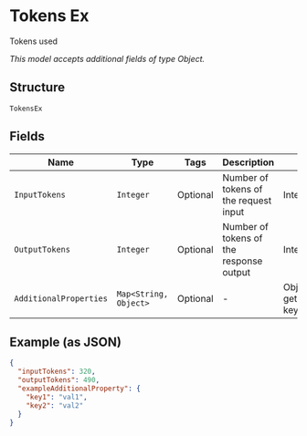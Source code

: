 
# Tokens Ex

Tokens used

*This model accepts additional fields of type Object.*

## Structure

`TokensEx`

## Fields

| Name | Type | Tags | Description | Getter | Setter |
|  --- | --- | --- | --- | --- | --- |
| `InputTokens` | `Integer` | Optional | Number of tokens of the request input | Integer getInputTokens() | setInputTokens(Integer inputTokens) |
| `OutputTokens` | `Integer` | Optional | Number of tokens of the response output | Integer getOutputTokens() | setOutputTokens(Integer outputTokens) |
| `AdditionalProperties` | `Map<String, Object>` | Optional | - | Object getAdditionalProperty(String key) | additionalProperty(String key, Object value) |

## Example (as JSON)

```json
{
  "inputTokens": 320,
  "outputTokens": 490,
  "exampleAdditionalProperty": {
    "key1": "val1",
    "key2": "val2"
  }
}
```

